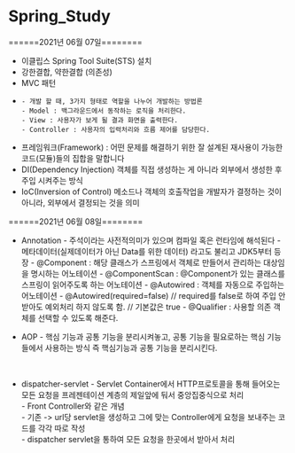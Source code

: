 # Spring_Study

======2021년 06월 07일========
- 이클립스 Spring Tool Suite(STS) 설치
- 강한결합, 약한결합 (의존성)
- MVC 패턴
- 
      - 개발 할 때, 3가지 형태로 역할을 나누어 개발하는 방법론
      - Model : 백그라운드에서 동작하는 로직을 처리한다.
      - View : 사용자가 보게 될 결과 화면을 출력한다.
      - Controller : 사용자의 입력처리와 흐름 제어를 담당한다.
- 프레임워크(Framework) : 어떤 문제를 해결하기 위한 잘 설계된 재사용이 가능한 코드(모듈)들의 집합을 말합니다
- DI(Dependency Injection)
      객체를 직접 생성하는 게 아니라 외부에서 생성한 후 주입 시켜주는 방식
- IoC(Inversion of Control)
      메소드나 객체의 호출작업을 개발자가 결정하는 것이 아니라, 외부에서 결정되는 것을 의미



======2021년 06월 08일========

- Annotation
      - 주석이라는 사전적의미가 있으며 컴파일 혹은 런타임에 해석된다
      - 메타데이터(실제데이터가 아닌 Data를 위한 데이터) 라고도 불리고 JDK5부터 등장
      - @Component : 해당 클래스가 스프링에서 객체로 만들어서 관리하는 대상임을 명시하는 어노테이션
      - @ComponentScan : @Component가 있는 클래스를 스프링이 읽어주도록 하는 어노테이션
      - @Autowired : 객체를 자동으로 주입하는 어노테이션
      - @Autowired(required=false)  // required를 false로 하여 주입 안받아도 예외처리 하지 않도록 함. // 기본값은 true
      - @Qualifier : 사용할 의존 객체를 선택할 수 있도록 해준다.


- AOP
      - 핵심 기능과 공통 기능을 분리시켜놓고, 공통 기능을 필요로하는 핵심 기능들에서 사용하는 방식
      즉 핵심기능과 공통 기능을 분리시킨다.
<br>

- dispatcher-servlet
      - Servlet Container에서 HTTP프로토콜을 통해 들어오는 모든 요청을 프레젠테이션 계층의 제일앞에 둬서 중앙집중식으로 처리 <br>
      - Front Controller와 같은 개념<br>
      - 기존 -> url당 servlet을 생성하고 그에 맞는 Controller에게 요청을 보내주는 코드를 각각 따로 작성<br>
      - dispatcher servlet을 통하여 모든 요청을 한곳에서 받아서 처리<br>






